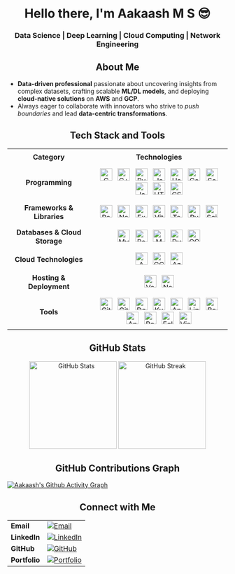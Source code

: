 
<h1 align="center">Hello there, I'm Aakaash M S 😎</h1>
<h3 align="center"> Data Science | Deep Learning | Cloud Computing | Network Engineering</h3>

<h2 align="center">About Me</h2>


- **Data-driven professional** passionate about uncovering insights from complex datasets, crafting scalable **ML/DL models**, and deploying **cloud-native solutions** on **AWS** and **GCP**.
- Always eager to collaborate with innovators who strive to *push boundaries* and lead **data-centric transformations**.

<h2 align="center">Tech Stack and Tools</h2>

<table align="center" style="text-align:center; border-collapse: collapse;">
  <tr>
    <th style="padding: 8px 12px;">Category</th>
    <th style="padding: 8px 12px;">Technologies</th>
  </tr>

  <tr>
    <td style="padding: 8px 12px; font-weight: bold;">Programming</td>
    <td style="padding: 8px 12px;">
      <img src="https://img.shields.io/badge/C-555555?style=for-the-badge&logo=c&logoColor=white&labelColor=gray" title="C" style="height:28px; margin:0 4px;" />
      <img src="https://img.shields.io/badge/C++-00599C?style=for-the-badge&logo=c%2B%2B&logoColor=white" title="C++" style="height:28px; margin:0 4px;" />
      <img src="https://img.shields.io/badge/Python-3776AB?style=for-the-badge&logo=python&logoColor=white" title="Python" style="height:28px; margin:0 4px;" />
      <img src="https://img.shields.io/badge/Java-007396?style=for-the-badge&logo=java&logoColor=white" title="Java" style="height:28px; margin:0 4px;" />
      <img src="https://img.shields.io/badge/Haskell-5E5086?style=for-the-badge&logo=haskell&logoColor=white" title="Haskell" style="height:28px; margin:0 4px;" />
      <img src="https://img.shields.io/badge/Go-00ADD8?style=for-the-badge&logo=go&logoColor=white" title="Go" style="height:28px; margin:0 4px;" />
      <img src="https://img.shields.io/badge/Scala-DC322F?style=for-the-badge&logo=scala&logoColor=white" title="Scala" style="height:28px; margin:0 4px;" />
      <img src="https://img.shields.io/badge/JavaScript-F7DF1E?style=for-the-badge&logo=javascript&logoColor=black" title="JavaScript" style="height:28px; margin:0 4px;" />
      <img src="https://img.shields.io/badge/HTML-E34F26?style=for-the-badge&logo=html5&logoColor=white" title="HTML" style="height:28px; margin:0 4px;" />
      <img src="https://img.shields.io/badge/CSS-1572B6?style=for-the-badge&logo=css3&logoColor=white" title="CSS" style="height:28px; margin:0 4px;" />
    </td>
  </tr>

  <tr>
    <td style="padding: 8px 12px; font-weight: bold;">Frameworks & Libraries</td>
    <td style="padding: 8px 12px;">
      <img src="https://img.shields.io/badge/React-61DAFB?style=for-the-badge&logo=react&logoColor=black" title="React" style="height:28px; margin:0 4px;" />
      <img src="https://img.shields.io/badge/Node.js-339933?style=for-the-badge&logo=node.js&logoColor=white" title="Node.js" style="height:28px; margin:0 4px;" />
      <img src="https://img.shields.io/badge/Express-000000?style=for-the-badge&logo=express&logoColor=white" title="Express" style="height:28px; margin:0 4px;" />
      <img src="https://img.shields.io/badge/Vite-646CFF?style=for-the-badge&logo=vite&logoColor=white" title="Vite" style="height:28px; margin:0 4px;" />
      <img src="https://img.shields.io/badge/TensorFlow-FF6F00?style=for-the-badge&logo=tensorflow&logoColor=white" title="TensorFlow" style="height:28px; margin:0 4px;" />
      <img src="https://img.shields.io/badge/PyTorch-EE4C2C?style=for-the-badge&logo=pytorch&logoColor=white" title="PyTorch" style="height:28px; margin:0 4px;" />
      <img src="https://img.shields.io/badge/Scikit-learn-F7931E?style=for-the-badge&logo=scikitlearn&logoColor=white" title="Scikit-learn" style="height:28px; margin:0 4px;" />
    </td>
  </tr>

  <tr>
    <td style="padding: 8px 12px; font-weight: bold;">Databases & Cloud Storage</td>
    <td style="padding: 8px 12px;">
      <img src="https://img.shields.io/badge/MySQL-4479A1?style=for-the-badge&logo=mysql&logoColor=white" title="MySQL" style="height:28px; margin:0 4px;" />
      <img src="https://img.shields.io/badge/PostgreSQL-4169E1?style=for-the-badge&logo=postgresql&logoColor=white" title="PostgreSQL" style="height:28px; margin:0 4px;" />
      <img src="https://img.shields.io/badge/MongoDB-47A248?style=for-the-badge&logo=mongodb&logoColor=white" title="MongoDB" style="height:28px; margin:0 4px;" />
      <img src="https://img.shields.io/badge/Amazon_DynamoDB-4053D6?style=for-the-badge&logo=amazondynamodb&logoColor=white" title="DynamoDB" style="height:28px; margin:0 4px;" />
      <img src="https://img.shields.io/badge/Google_Cloud_Storage-F8BC11?style=for-the-badge&logo=googlecloud&logoColor=white" title="GCP Storage" style="height:28px; margin:0 4px;" />
    </td>
  </tr>

  <tr>
    <td style="padding: 8px 12px; font-weight: bold;">Cloud Technologies</td>
    <td style="padding: 8px 12px;">
      <img src="https://img.shields.io/badge/AWS-232F3E?style=for-the-badge&logo=amazonaws&logoColor=white" title="AWS" style="height:28px; margin:0 4px;" />
      <img src="https://img.shields.io/badge/GCP-4285F4?style=for-the-badge&logo=googlecloud&logoColor=white" title="GCP" style="height:28px; margin:0 4px;" />
      <img src="https://img.shields.io/badge/Azure-0078D4?style=for-the-badge&logo=microsoft-azure&logoColor=white" title="Azure" style="height:28px; margin:0 4px;" />
    </td>
  </tr>
  <tr>
  <td style="padding: 8px 12px; font-weight: bold;">Hosting & Deployment</td>
  <td style="padding: 8px 12px;">
    <img src="https://img.shields.io/badge/Vercel-000000?style=for-the-badge&logo=vercel&logoColor=white" title="Vercel" style="height:28px; margin:0 4px;" />
    <img src="https://img.shields.io/badge/Netlify-00C7B7?style=for-the-badge&logo=netlify&logoColor=white" title="Netlify" style="height:28px; margin:0 4px;" />
  </td>
</tr>


  <tr>
    <td style="padding: 8px 12px; font-weight: bold;">Tools</td>
    <td style="padding: 8px 12px;">
      <img src="https://img.shields.io/badge/Git-F05032?style=for-the-badge&logo=git&logoColor=white" title="Git" style="height:28px; margin:0 4px;" />
      <img src="https://img.shields.io/badge/GitHub-181717?style=for-the-badge&logo=github&logoColor=white" title="GitHub" style="height:28px; margin:0 4px;" />
      <img src="https://img.shields.io/badge/Docker-2496ED?style=for-the-badge&logo=docker&logoColor=white" title="Docker" style="height:28px; margin:0 4px;" />
      <img src="https://img.shields.io/badge/Kubernetes-326CE5?style=for-the-badge&logo=kubernetes&logoColor=white" title="Kubernetes" style="height:28px; margin:0 4px;" />
      <img src="https://img.shields.io/badge/Anaconda-44A833?style=for-the-badge&logo=anaconda&logoColor=white" title="Anaconda" style="height:28px; margin:0 4px;" />
      <img src="https://img.shields.io/badge/Linux-FCC624?style=for-the-badge&logo=linux&logoColor=black" title="Linux" style="height:28px; margin:0 4px;" />
      <img src="https://img.shields.io/badge/Bash-4EAA25?style=for-the-badge&logo=gnu-bash&logoColor=white" title="Bash" style="height:28px; margin:0 4px;" />
      <img src="https://img.shields.io/badge/Android_Studio-3DDC84?style=for-the-badge&logo=android&logoColor=white" title="Android Studio" style="height:28px; margin:0 4px;" />
      <img src="https://img.shields.io/badge/Postman-FF6C37?style=for-the-badge&logo=postman&logoColor=white" title="Postman" style="height:28px; margin:0 4px;" />
      <img src="https://img.shields.io/badge/Eclipse-2C2255?style=for-the-badge&logo=eclipse&logoColor=white" title="Eclipse" style="height:28px; margin:0 4px;" />
      <img src="https://img.shields.io/badge/VS_Code-007ACC?style=for-the-badge&logo=visual-studio-code&logoColor=white" title="Visual Studio Code" style="height:28px; margin:0 4px;" />
    </td>
  </tr>
</table>


<h2 align="center">GitHub Stats</h2>

<p align="center">
  <img src="https://github-readme-stats.vercel.app/api?username=msaakaash&show_icons=true&theme=tokyonight&hide_border=true&count_private=true" alt="GitHub Stats" height="200"/>
  <img src="https://github-readme-streak-stats-two-blush.vercel.app?user=msaakaash&theme=tokyonight&hide_border=true" alt="GitHub Streak" height="200"/>
</p>



<h2 align="center">GitHub Contributions Graph</h2>

[![Aakaash's Github Activity Graph](https://github-readme-activity-graph.vercel.app/graph?username=msaakaash&theme=github-dark)](https://github.com/msaakaash)

  
<h2 align="center">Connect with Me</h2>

<table align="center">
  <tr>
    <td><strong>Email</strong></td>
    <td>
      <a href="mailto:msaakaash@hotmail.com" target="_blank">
        <img src="https://img.shields.io/badge/Email-D14836?style=for-the-badge&logo=gmail&logoColor=white" alt="Email">
      </a>
    </td>
  </tr>
  <tr>
    <td><strong>LinkedIn</strong></td>
    <td>
      <a href="https://www.linkedin.com/in/msaakaash" target="_blank">
        <img src="https://img.shields.io/badge/LinkedIn-0077B5?style=for-the-badge&logo=linkedin&logoColor=white" alt="LinkedIn">
      </a>
    </td>
  </tr>
  <tr>
    <td><strong>GitHub</strong></td>
    <td>
      <a href="https://github.com/msaakaash" target="_blank">
        <img src="https://img.shields.io/badge/GitHub-100000?style=for-the-badge&logo=github&logoColor=white" alt="GitHub">
      </a>
    </td>
  </tr>
  <tr>
    <td><strong>Portfolio</strong></td>
    <td>
      <a href="https://aakaashms.netlify.app/" target="_blank">
        <img src="https://img.shields.io/badge/Portfolio-1DA1F2?style=for-the-badge&logo=dev.to&logoColor=white" alt="Portfolio">
      </a>
    </td>
  </tr>
</table>




<!-- Proudly created with GPRM ( https://gprm.itsvg.in ) -->
